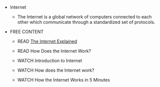 - Internet
    - The Internet is a global network of computers connected to each other which communicate through a standardized set of protocols.

- FREE CONTENT 
    - READ [The Internet Explained](https://www.vox.com/2014/6/16/18076282/the-internet)

    - READ How Does the Internet Work?

    - WATCH Introduction to Internet

    - WATCH How does the Internet work?

    - WATCH How the Internet Works in 5 Minutes

